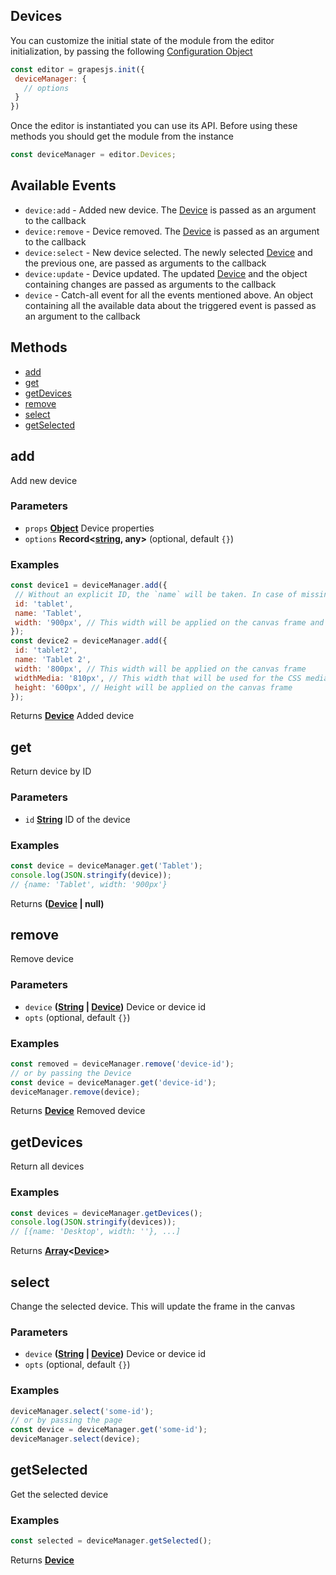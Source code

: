 <!-- Generated by documentation.js. Update this documentation by updating the source code. -->

## Devices

You can customize the initial state of the module from the editor initialization, by passing the following [Configuration Object][1]

```js
const editor = grapesjs.init({
 deviceManager: {
   // options
 }
})
```

Once the editor is instantiated you can use its API. Before using these methods you should get the module from the instance

```js
const deviceManager = editor.Devices;
```

## Available Events

*   `device:add` - Added new device. The [Device] is passed as an argument to the callback
*   `device:remove` - Device removed. The [Device] is passed as an argument to the callback
*   `device:select` - New device selected. The newly selected [Device] and the previous one, are passed as arguments to the callback
*   `device:update` - Device updated. The updated [Device] and the object containing changes are passed as arguments to the callback
*   `device` - Catch-all event for all the events mentioned above. An object containing all the available data about the triggered event is passed as an argument to the callback

## Methods

*   [add][2]
*   [get][3]
*   [getDevices][4]
*   [remove][5]
*   [select][6]
*   [getSelected][7]

[Device]: device.html

## add

Add new device

### Parameters

*   `props` **[Object][8]** Device properties
*   `options` **Record<[string][9], any>**  (optional, default `{}`)

### Examples

```javascript
const device1 = deviceManager.add({
 // Without an explicit ID, the `name` will be taken. In case of missing `name`, a random ID will be created.
 id: 'tablet',
 name: 'Tablet',
 width: '900px', // This width will be applied on the canvas frame and for the CSS media
});
const device2 = deviceManager.add({
 id: 'tablet2',
 name: 'Tablet 2',
 width: '800px', // This width will be applied on the canvas frame
 widthMedia: '810px', // This width that will be used for the CSS media
 height: '600px', // Height will be applied on the canvas frame
});
```

Returns **[Device]** Added device

## get

Return device by ID

### Parameters

*   `id` **[String][9]** ID of the device

### Examples

```javascript
const device = deviceManager.get('Tablet');
console.log(JSON.stringify(device));
// {name: 'Tablet', width: '900px'}
```

Returns **([Device] | null)** 

## remove

Remove device

### Parameters

*   `device` **([String][9] | [Device])** Device or device id
*   `opts`   (optional, default `{}`)

### Examples

```javascript
const removed = deviceManager.remove('device-id');
// or by passing the Device
const device = deviceManager.get('device-id');
deviceManager.remove(device);
```

Returns **[Device]** Removed device

## getDevices

Return all devices

### Examples

```javascript
const devices = deviceManager.getDevices();
console.log(JSON.stringify(devices));
// [{name: 'Desktop', width: ''}, ...]
```

Returns **[Array][10]<[Device]>** 

## select

Change the selected device. This will update the frame in the canvas

### Parameters

*   `device` **([String][9] | [Device])** Device or device id
*   `opts`   (optional, default `{}`)

### Examples

```javascript
deviceManager.select('some-id');
// or by passing the page
const device = deviceManager.get('some-id');
deviceManager.select(device);
```

## getSelected

Get the selected device

### Examples

```javascript
const selected = deviceManager.getSelected();
```

Returns **[Device]** 

[1]: https://github.com/artf/grapesjs/blob/master/src/device_manager/config/config.js

[2]: #add

[3]: #get

[4]: #getdevices

[5]: #remove

[6]: #select

[7]: #getselected

[8]: https://developer.mozilla.org/docs/Web/JavaScript/Reference/Global_Objects/Object

[9]: https://developer.mozilla.org/docs/Web/JavaScript/Reference/Global_Objects/String

[10]: https://developer.mozilla.org/docs/Web/JavaScript/Reference/Global_Objects/Array
